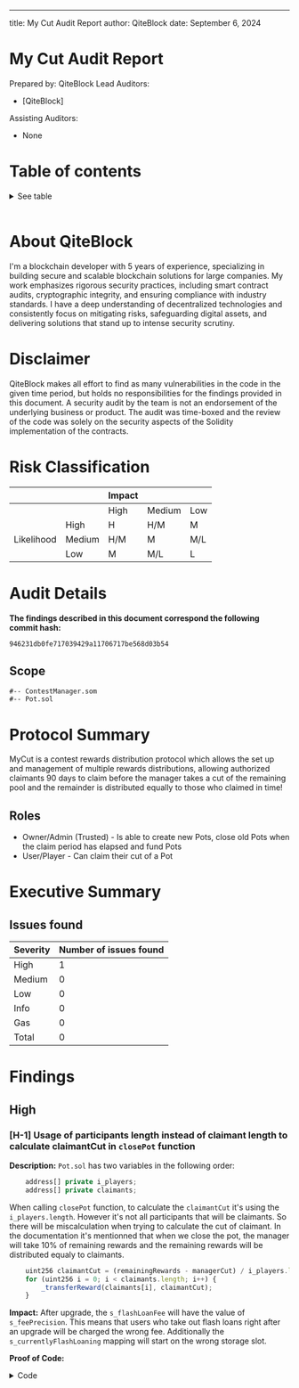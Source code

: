 ---

title: My Cut Audit Report
author: QiteBlock
date: September 6, 2024

# My Cut Audit Report

Prepared by: QiteBlock
Lead Auditors:

- [QiteBlock]

Assisting Auditors:

- None

# Table of contents

<details>

<summary>See table</summary>

- [My Cut Audit Report](#my-cut-audit-report)
- [Table of contents](#table-of-contents)
- [About QiteBlock](#about-qiteblock)
- [Disclaimer](#disclaimer)
- [Risk Classification](#risk-classification)
- [Audit Details](#audit-details)
  - [Scope](#scope)
- [Protocol Summary](#protocol-summary)
  - [Roles](#roles)
- [Executive Summary](#executive-summary)
  - [Issues found](#issues-found)
- [Findings](#findings)
  - [High](#high)
    - [\[H-1\] Usage of participants length instead of claimant length to calculate claimantCut in `closePot` function](#h-1-usage-of-participants-length-instead-of-claimant-length)
    </details>
    </br>

# About QiteBlock

I'm a blockchain developer with 5 years of experience, specializing in building secure and scalable blockchain solutions for large companies. My work emphasizes rigorous security practices, including smart contract audits, cryptographic integrity, and ensuring compliance with industry standards. I have a deep understanding of decentralized technologies and consistently focus on mitigating risks, safeguarding digital assets, and delivering solutions that stand up to intense security scrutiny.

# Disclaimer

QiteBlock makes all effort to find as many vulnerabilities in the code in the given time period, but holds no responsibilities for the findings provided in this document. A security audit by the team is not an endorsement of the underlying business or product. The audit was time-boxed and the review of the code was solely on the security aspects of the Solidity implementation of the contracts.

# Risk Classification

|            |        | Impact |        |     |
| ---------- | ------ | ------ | ------ | --- |
|            |        | High   | Medium | Low |
|            | High   | H      | H/M    | M   |
| Likelihood | Medium | H/M    | M      | M/L |
|            | Low    | M      | M/L    | L   |

# Audit Details

**The findings described in this document correspond the following commit hash:**

```
946231db0fe717039429a11706717be568d03b54
```

## Scope

```
#-- ContestManager.som
#-- Pot.sol
```

# Protocol Summary

MyCut is a contest rewards distribution protocol which allows the set up and management of multiple rewards distributions, allowing authorized claimants 90 days to claim before the manager takes a cut of the remaining pool and the remainder is distributed equally to those who claimed in time!

## Roles

- Owner/Admin (Trusted) - Is able to create new Pots, close old Pots when the claim period has elapsed and fund Pots
- User/Player - Can claim their cut of a Pot

# Executive Summary

## Issues found

| Severity | Number of issues found |
| -------- | ---------------------- |
| High     | 1                      |
| Medium   | 0                      |
| Low      | 0                      |
| Info     | 0                      |
| Gas      | 0                      |
| Total    | 0                      |

# Findings

## High

### [H-1] Usage of participants length instead of claimant length to calculate claimantCut in `closePot` function

**Description:** `Pot.sol` has two variables in the following order:

```javascript
    address[] private i_players;
    address[] private claimants;
```

When calling `closePot` function, to calculate the `claimantCut` it's using the `i_players.length`. However it's not all participants that will be claimants. So there will be miscalculation when trying to calculate the cut of claimant. In the documentation it's mentionned that when we close the pot, the manager will take 10% of remaining rewards and the remaining rewards will be distributed equaly to claimants.

```javascript
    uint256 claimantCut = (remainingRewards - managerCut) / i_players.length; // We are dividing by the i_players length
    for (uint256 i = 0; i < claimants.length; i++) {
        _transferReward(claimants[i], claimantCut);
    }
```

**Impact:** After upgrade, the `s_flashLoanFee` will have the value of `s_feePrecision`. This means that users who take out flash loans right after an upgrade will be charged the wrong fee. Additionally the `s_currentlyFlashLoaning` mapping will start on the wrong storage slot.

**Proof of Code:**

<details>
<summary>Code</summary>
Add the following code to the `TestMyCut.t.sol` file.

```javascript
function testCloseContestWithLessParticipantThanClaimant() public mintAndApproveTokens {
        vm.startPrank(user);
        contest = ContestManager(conMan).createContest(
            players,
            rewards,
            IERC20(ERC20Mock(weth)),
            4
        );
        ContestManager(conMan).fundContest(0);
        vm.stopPrank();

        vm.startPrank(player1);
        Pot(contest).claimCut();
        vm.stopPrank();

        vm.warp(91 days);

        vm.startPrank(user);
        ContestManager(conMan).closeContest(contest);
        totalContests = ContestManager(conMan).getContests();
        uint256 balanceOfReward = IERC20(ERC20Mock(weth)).balanceOf(
            totalContests[0]
        );
        assert(balanceOfReward != 0);
        vm.stopPrank();
    }
```

</details>
